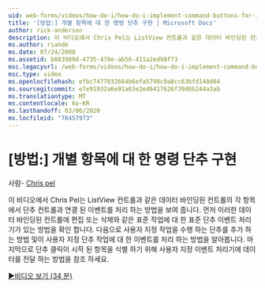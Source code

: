 ```yaml
---
uid: web-forms/videos/how-do-i/how-do-i-implement-command-buttons-for-individual-items
title: '[방법:] 개별 항목에 대 한 명령 단추 구현 | Microsoft Docs'
author: rick-anderson
description: 이 비디오에서 Chris Pel는 ListView 컨트롤과 같은 데이터 바인딩된 컨트롤의 각 항목에서 단추 컨트롤과 연결 된 이벤트를 처리 하는 방법을 보여 줍니다. 첫 번째,...
ms.author: riande
ms.date: 07/24/2008
ms.assetid: b883989d-4735-478e-ab56-411a2ed98f73
msc.legacyurl: /web-forms/videos/how-do-i/how-do-i-implement-command-buttons-for-individual-items
msc.type: video
ms.openlocfilehash: efbc7477832664b6efa5798c9a8cc63bfd148d04
ms.sourcegitcommit: e7e91932a6e91a63e2e46417626f39d6b244a3ab
ms.translationtype: MT
ms.contentlocale: ko-KR
ms.lasthandoff: 03/06/2020
ms.locfileid: "78457973"
---
```

# <a name="how-do-i-implement-command-buttons-for-individual-items"></a>[방법:] 개별 항목에 대 한 명령 단추 구현

사람- [Chris pel](https://twitter.com/chrispels)

이 비디오에서 Chris Pel는 ListView 컨트롤과 같은 데이터 바인딩된 컨트롤의 각 항목에서 단추 컨트롤과 연결 된 이벤트를 처리 하는 방법을 보여 줍니다. 먼저 이러한 데이터 바인딩된 컨트롤에 편집 또는 삭제와 같은 표준 작업에 대 한 표준 단추 이벤트 처리기가 있는 방법을 확인 합니다. 다음으로 사용자 지정 작업을 수행 하는 단추를 추가 하는 방법 및이 사용자 지정 단추 작업에 대 한 이벤트를 처리 하는 방법을 알아봅니다. 마지막으로 단추 클릭이 시작 된 항목을 식별 하기 위해 사용자 지정 이벤트 처리기에 데이터를 전달 하는 방법을 참조 하세요.

[&#9654;비디오 보기 (34 분)](https://channel9.msdn.com/Blogs/ASP-NET-Site-Videos/how-do-i-implement-command-buttons-for-individual-items)

